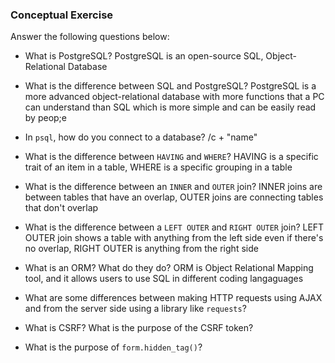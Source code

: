 ### Conceptual Exercise

Answer the following questions below:

- What is PostgreSQL?
PostgreSQL is an open-source SQL, Object-Relational Database

- What is the difference between SQL and PostgreSQL?
PostgreSQL is a more advanced object-relational database with more functions that a PC can understand than SQL which is more simple and can be easily read by peop;e

- In `psql`, how do you connect to a database?
/c + "name"

- What is the difference between `HAVING` and `WHERE`?
HAVING is a specific trait of an item in a table, WHERE is a specific grouping in a table

- What is the difference between an `INNER` and `OUTER` join?
INNER joins are between tables that have an overlap, OUTER joins are connecting tables that don't overlap

- What is the difference between a `LEFT OUTER` and `RIGHT OUTER` join?
LEFT OUTER join shows a table with anything from the left side even if there's no overlap, RIGHT OUTER is anything from the right side

- What is an ORM? What do they do?
ORM is Object Relational Mapping tool, and it allows users to use SQL in different coding langaguages 

- What are some differences between making HTTP requests using AJAX and from the server side using a library like `requests`?


- What is CSRF? What is the purpose of the CSRF token?


- What is the purpose of `form.hidden_tag()`?
